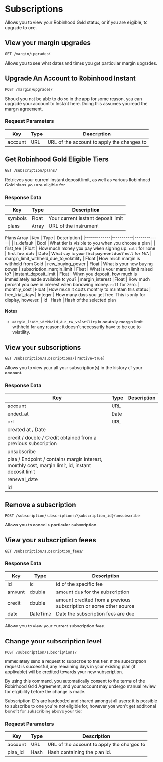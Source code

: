 # Subscriptions

Allows you to view your Robinhood Gold status, or if you are eligible, to upgrade to one.  

## View your margin upgrades

`GET /margin/upgrades/`

Allows you to see what dates and times you got particular margin upgrades.

## Upgrade An Account to Robinhood Instant

`POST /margin/upgrades/`

Should you not be able to do so in the app for some reason, you can upgrade your account to Instant here. Doing this assumes you read the margin agreement.

### Request Parameters

| Key         | Type      | Description |
|-------------|-----------|-------------|
| account     | URL     | URL of the account to apply the changes to |

## Get Robinhood Gold Eligible Tiers

`GET /subscription/plans/`

Retrieves your current instant deposit limit, as well as various Robinhood Gold plans you are eligible for. 

### Response Data

| Key         | Type      | Description |
|-------------|-----------|-------------|
| symbols     | Float     | Your current instant deposit limit |
| plans		  | Array     | URL of the instrument |

Plans Array
| Key         | Type      | Description |
|-------------|-----------|-------------|
| is_default | Bool | What tier is visible to you when you choose a plan |
| first_fee | Float | How much money you pay when signing up. `null` for none
| first_fee_date | Date | What day is your first payment due? `null` for N/A 
| margin_limit_withheld_due_to_volatility | Float | How much margin is withheld from Gold
| new_buying_power | Float | What is your new buying power 
| subscription_margin_limit | Float | What is your margin limit raised to?
| instant_deposit_limit | Float | When you deposit, how much is immediately made available to you?
| margin_interest | Float | How much percent you owe in interest when borrowing money. `null` for zero.
| monthly_cost | Float | How much it costs monthly to maintain this status
| free_trial_days | Integer | How many days you get free. This is only for display, however.
| id | Hash | Hash of the selected plan

#### Notes
- `margin_limit_withheld_due_to_volatility` is acutally margin limit withheld for any reason; it doesn't 
necessarily have to be due to volatility. 

## View your subscriptions

`GET /subscription/subscriptions/[?active=true]`

Allows you to view your all your subscription(s) in the history of your account.


### Response Data

| Key         | Type      | Description |
|-------------|-----------|-------------|
| account | URL
| ended_at | Date
| url | URL
| created at / Date
| credit / double / Credit obtained from a previous subscription
| unsubscribe
| plan / Endpoint / contains margin interest, monthly cost, margin limit, id, instant deposit limit
| renewal_date
| id



## Remove a subscription

`POST /subscription/subscriptions/{subscription_id}/unsubscribe`

Allows you to cancel a particular subscription.

## View your subscription feees

`GET /subscription/subscription_fees/`

### Response Data

| Key         | Type      | Description |
|-------------|-----------|-------------|
| id		  | id     | id of the specific fee |
| amount      | double | amount due for the subscription |
| credit      | double | amount credited from a previous subscription or some other source |
| date		  | DateTime | Date the subscription fees are due |

Allows you to view your current subscription fees. 

## Change your subscription level

`POST /subscription/subscriptions/`

Immediately send a request to subscribe to this tier. If the subscription request is successful, any
remaining days in your existing plan (if applicable) will be credited towards your new subscription. 

By using this command, you automatically consent to the terms of the Robinhood Gold Agreement, and your
account may undergo manual review for eligibility before the change is made.

Subscription ID's are hardcoded and shared amongst all users; it is possible to subscribe to one you're not
eligible for, however you won't get additional benefit for subscribing above your tier.

### Request Parameters

| Key         | Type      | Description |
|-------------|-----------|-------------|
| account     | URL     | URL of the account to apply the charges to |
| plan_id		  | Hash | Hash containing the plan id. |
